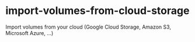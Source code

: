# import-volumes-from-cloud-storage
Import volumes from your cloud (Google Cloud Storage, Amazon S3, Microsoft Azure, ...)
